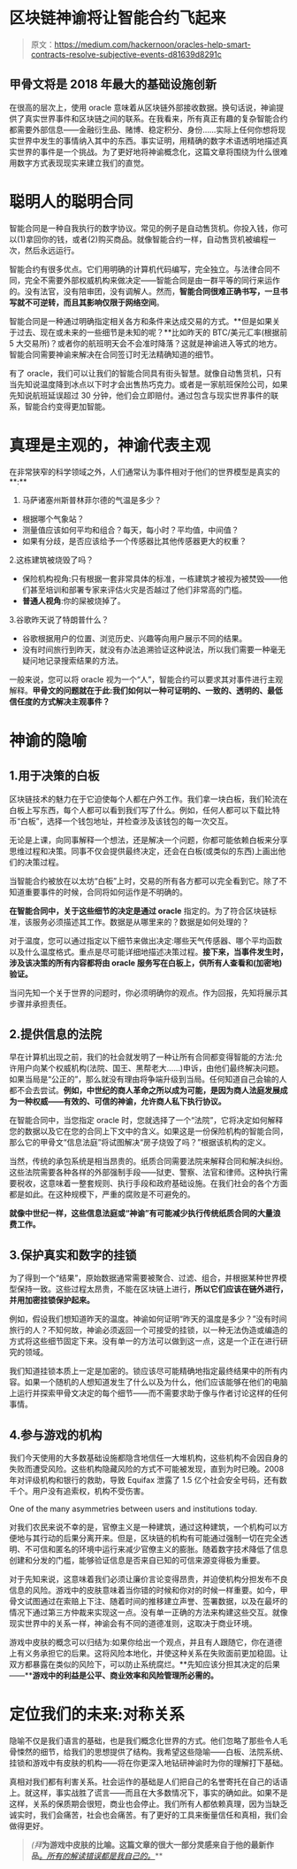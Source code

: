 # 区块链神谕将让智能合约飞起来

> 原文：<https://medium.com/hackernoon/oracles-help-smart-contracts-resolve-subjective-events-d81639d8291c>

## 甲骨文将是 2018 年最大的基础设施创新

在很高的层次上，使用 oracle 意味着从区块链外部接收数据。换句话说，神谕提供了真实世界事件和区块链之间的联系。在我看来，所有真正有趣的复杂智能合约都需要外部信息——金融衍生品、赌博、稳定积分、身份……实际上任何你想将现实世界中发生的事情纳入其中的东西。事实证明，用精确的数字术语透明地描述真实世界的事件是一个挑战。为了更好地将神谕概念化，这篇文章将围绕为什么很难用数字方式表现现实来建立我们的直觉。

# 聪明人的聪明合同

智能合同是一种自我执行的数字协议。常见的例子是自动售货机。你投入钱，你可以(1)拿回你的钱，或者(2)购买商品。就像智能合约一样，自动售货机被编程一次，然后永远运行。

智能合约有很多优点。它们用明确的计算机代码编写，完全独立。与法律合同不同，完全不需要外部权威机构来做决定——智能合同是由一群平等的同行来运作的。没有法官，没有陪审团，没有调解人。然而，**智能合同很难正确书写，一旦书写就不可逆转，而且其影响仅限于网络空间**。

智能合同是一种通过明确指定相关各方和条件来达成交易的方式。**但是如果关于过去、现在或未来的一些细节是未知的呢？**比如昨天的 BTC/美元汇率(根据前 5 大交易所)？或者你的航班明天会不会准时降落？这就是神谕进入等式的地方。智能合同需要神谕来解决在合同签订时无法精确知道的细节。

有了 oracle，我们可以让我们的智能合同具有街头智慧。就像自动售货机，只有当先知说温度降到冰点以下时才会出售热巧克力。或者是一家航班保险公司，如果先知说航班延误超过 30 分钟，他们会立即赔付。通过包含与现实世界事件的联系，智能合约变得更加智能。

# 真理是主观的，神谕代表主观

在非常狭窄的科学领域之外，人们通常认为事件相对于他们的世界模型是真实的**:**

1.  马萨诸塞州斯普林菲尔德的气温是多少？

*   根据哪个气象站？
*   测量值应该如何平均和组合？每天，每小时？平均值，中间值？
*   如果有分歧，是否应该给予一个传感器比其他传感器更大的权重？

2.这栋建筑被烧毁了吗？

*   保险机构视角:只有根据一套非常具体的标准，一栋建筑才被视为被焚毁——他们甚至培训和部署专家来评估火灾是否越过了他们非常高的门槛。
*   **普通人视角**:你的屎被烧掉了。

3.谷歌昨天说了特朗普什么？

*   谷歌根据用户的位置、浏览历史、兴趣等向用户展示不同的结果。
*   没有时间旅行到昨天，就没有办法追溯验证这种说法，所以我们需要一种毫无疑问地记录搜索结果的方法。

一般来说，您可以将 oracle 视为一个“人”，智能合约可以要求其对事件进行主观解释。**甲骨文的问题就在于此:我们如何以一种可证明的、一致的、透明的、最低信任度的方式解决主观事件？**

# 神谕的隐喻

## 1.用于决策的白板

区块链技术的魅力在于它迫使每个人都在户外工作。我们拿一块白板，我们轮流在白板上写东西，每个人都可以看到我们写了什么。例如，任何人都可以下载比特币“白板”，选择一个钱包地址，并检查涉及该钱包的每一次交互。

无论是上课，向同事解释一个想法，还是解决一个问题，你都可能依赖白板来分享思维过程和决策。同事不仅会提供最终决定，还会在白板(或类似的东西)上画出他们的决策过程。

当智能合约被放在以太坊“白板”上时，交易的所有各方都可以完全看到它。除了不知道重要事件的时候，合同将如何运作是不明确的。

**在智能合同中，关于这些细节的决定是通过 oracle** 指定的。为了符合区块链标准，该服务必须描述其工作。数据是从哪里来的？数据是如何处理的？

对于温度，您可以通过指定以下细节来做出决定:哪些天气传感器、哪个平均函数以及什么温度格式。重点是尽可能详细地描述决策过程。**接下来，当事件发生时，涉及该决策的所有内容都将由 oracle 服务写在白板上，供所有人查看和(加密地)验证。**

当问先知一个关于世界的问题时，你必须明确你的观点。作为回报，先知将展示其步骤并承担责任。

## 2.提供信息的法院

早在计算机出现之前，我们的社会就发明了一种让所有合同都变得智能的方法:允许用户向某个权威机构(法院、国王、黑帮老大……)申诉，由他们最终解决问题。如果当局是“公正的”，那么就没有理由将争端升级到当局。任何知道自己会输的人都不会去尝试。**例如，中世纪的商人革命之所以成为可能，是因为商人法庭发展成为一种权威——有效的、可信的神谕，允许商人私下执行协议。**

在智能合同中，当您指定 oracle 时，您就选择了一个“法院”，它将决定如何解释您的数据以及它在您的合同上下文中的含义。如果这是一份保险机构的智能合同，那么它的甲骨文“信息法庭”将试图解决“房子烧毁了吗？”根据该机构的定义。

当然，传统的承包系统是相当昂贵的。纸质合同需要法院来解释合同和解决纠纷。这些法院需要各种各样的外部强制手段——狱吏、警察、法官和律师。这种执行需要税收，这意味着一整套规则、执行手段和政府基础设施。在我们社会的各个方面都是如此。在这种规模下，严重的腐败是不可避免的。

**就像中世纪一样，这些信息法庭或“神谕”有可能减少执行传统纸质合同的大量浪费工作。**

## 3.保护真实和数字的挂锁

为了得到一个“结果”，原始数据通常需要被聚合、过滤、组合，并根据某种世界模型保持一致。这些过程太昂贵，不能在区块链上进行，**所以它们应该在链外进行，并用加密挂锁保护起来。**

例如，假设我们想知道昨天的温度。神谕如何证明“昨天的温度是多少？”没有时间旅行的人？不知何故，神谕必须返回一个可接受的挂锁，以一种无法伪造或编造的方式将这些细节固定下来。没有单一的方法可以做到这一点，这是一个正在进行研究的领域。

我们知道挂锁本质上一定是加密的。锁应该尽可能精确地指定最终结果中的所有内容。如果一个随机的人想知道发生了什么以及为什么，他们应该能够在他们的电脑上运行并探索甲骨文决定的每个细节——而不需要求助于像与作者讨论这样的任何事情。

## 4.参与游戏的机构

我们今天使用的大多数基础设施都隐含地信任一大堆机构，这些机构不会因自身的失败而遭受风险。这些机构隐藏风险的方式不可能被发现，直到为时已晚。2008 年对评级机构和银行的救助，导致 Equifax 泄露了 1.5 亿个社会安全号码，还有数千个。用户没有追索权，机构不受伤害。

One of the many asymmetries between users and institutions today.

对我们农民来说不幸的是，官僚主义是一种建筑，通过这种建筑，一个机构可以方便地与其行动的后果分离开来。但是，区块链的机构有可能通过强制一切在完全透明、不可信和匿名的环境中运行来减少官僚主义的膨胀。随着数字技术降低了信息创建和分发的门槛，能够验证信息是否来自已知的可信来源变得极为重要。

对于先知来说，这意味着我们必须让廉价言论变得昂贵，并迫使机构分担发布不良信息的风险。游戏中的皮肤意味着当你错的时候和你对的时候一样重要。如今，甲骨文试图通过在索赔上下注、随着时间的推移建立声誉、签署数据，以及在最坏的情况下通过第三方仲裁来实现这一点。没有单一正确的方法来构建这些交互。就像现实世界中的关系一样，神谕会有不同的道德准则，这取决于商业环境。

游戏中皮肤的概念可以归结为:如果你给出一个观点，并且有人跟随它，你在道德上有义务承担它的后果。这将风险本地化，并使这种关系在失败面前更加稳固。让双方都暴露在类似的风险下，可以防止系统腐烂。**先知应该分担其决定的后果——****游戏中的利益是公平、商业效率和风险管理所必需的。**

# 定位我们的未来:对称关系

隐喻不仅是我们语言的基础，也是我们概念化世界的方式。他们忽略了那些令人毛骨悚然的细节，给我们的思想提供了结构。我希望这些隐喻——白板、法院系统、挂锁和游戏中有皮肤的机构——将在你更深入地钻研神谕时为你的理解打下基础。

真相对我们都有利害关系。社会运作的基础是人们把自己的名誉寄托在自己的话语上。就这样，事实战胜了谎言——而且在大多数情况下，事实的确如此。如果不是这样，关系的保质期会很短，商业也会停止。我们所有人都依赖真理，因为当缺乏诚实时，我们会痛苦，社会也会痛苦。有了更好的工具来衡量信任和真相，我们会做得更好。

> *(拜*[](https://medium.com/u/f138bf5466fe?source=post_page-----d81639d8291c--------------------------------)**为游戏中皮肤的比喻。这篇文章的很大一部分灵感来自于他的最新作品**[*。所有的解读错误都是我自己的。*](https://www.amazon.com/Skin-Game-Hidden-Asymmetries-Daily/dp/042528462X/)**